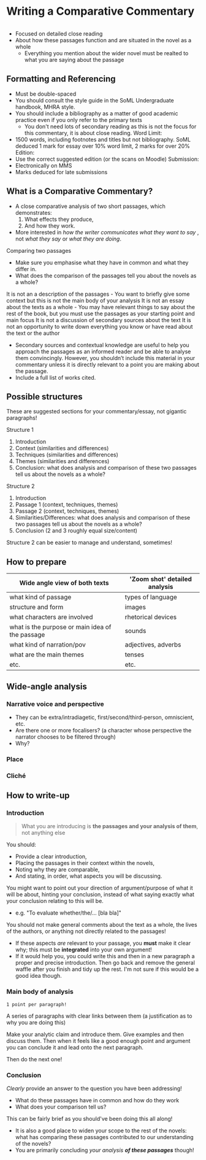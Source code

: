 # Writing a Comparative Commentary
```toc
```
- Focused on detailed close reading
- About how these passages function and are situated in the novel as a whole
	- Everything you mention about the wider novel must be realted to what you are saying about the passage

## Formatting and Referencing
- Must be double-spaced
- You should consult the style guide in the SoML Undergraduate handbook, MHRA style.
- You should include a bibliography as a matter of good academic practice even if you only refer to the primary texts
	- You don't need lots of secondary reading as this is not the focus for this commentary, it is about close reading.
Word Limit:
- 1500 words, including footnotes and titles but not bibliography. SoML deduced 1 mark for essay over 10% word limit, 2 marks for over 20%
Edition:
- Use the correct suggested edition (or the scans on Moodle)
Submission:
- Electronically on MMS
- Marks deduced for late submissions
## What is a Comparative Commentary?
- A close comparative analysis of two short passages, which demonstrates:
	1. What effects they produce,
	2. And how they work.
- More interested in *how the writer communicates what they want to say* , not *what they say* or *what they are doing*.

Comparing two passages
- Make sure you emphasise what they have in common and what they differ in.
- What does the comparison of the passages tell you about the novels as a whole?

It is not an a description of the passages
	- You want to briefly give some context but this is not the main body of your analysis
It is not an essay about the texts as a whole
	- You may have relevant things to say about the rest of the book, but you must use the passages as your starting point and main focus
It is not a discussion of secondary sources about the text
It is not an opportunity to write down everything you know or have read about the text or the author
- Secondary sources and contextual knowledge are useful to help you approach the passages as an informed reader and be able to analyse them convincingly. However, you shouldn’t include this material in your commentary unless it is directly relevant to a point you are making about the passage.
- Include a full list of works cited.

## Possible structures
These are suggested sections for your commentary/essay, not gigantic paragraphs!

Structure 1
1. Introduction
2. Context (similarities and differences)
3. Techniques (similarities and differences)
4. Themes (similarities and differences)
5. Conclusion: what does analysis and comparison of these two passages tell us about the novels as a whole?

Structure 2
1. Introduction
2. Passage 1 (context, techniques, themes)
3. Passage 2 (context, techniques, themes)
4. Similarities/Differences: what does analysis and comparison of these two passages tell us about the novels as a whole?
5. Conclusion
(2 and 3 roughly equal size/content)

Structure 2 can be easier to manage and understand, sometimes!

## How to prepare
| Wide angle view of both texts                   | 'Zoom shot' detailed analysis |
| ----------------------------------------------- | ----------------------------- |
| what kind of passage                            | types of language             |
| structure and form                              | images                        |
| what characters are involved                    | rhetorical devices            |
| what is the purpose or main idea of the passage | sounds                        |
| what kind of narration/pov                      | adjectives, adverbs           |
| what are the main themes                        | tenses                        |
| etc.                                            | etc.                          |
 

## Wide-angle analysis
### Narrative voice and perspective
- They can be extra/intradiagetic, first/second/third-person, omniscient, etc.
- Are there one or more focalisers? (a character whose perspective the narrator chooses to be filtered through)
- Why?
### Place
### Cliché
## How to write-up
### Introduction
> What you are introducing is **the passages and your analysis of them**, not anything else

You should:
- Provide a clear introduction,
- Placing the passages in their context within the novels,
- Noting why they are comparable,
- And stating, in order, what aspects you will be discussing.

You might want to point out your direction of argument/purpose of what it will be about, hinting your conclusion, instead of what saying exactly what your conclusion relating to this will be.
- e.g. "To evaluate whether/the/… [bla bla]"

You should not make general comments about the text as a whole, the lives of the authors, or anything not directly related to the passages!
- If these aspects *are* relevant to your passage, you **must** make it clear why; this must be **integrated** into your own argument!
- If it would help you, you could write this and then in a new paragraph a proper and precise introduction. Then go back and remove the general waffle after you finish and tidy up the rest. I'm not sure if this would be a good idea though.

### Main body of analysis
	1 point per paragraph!
A series of paragraphs with clear links between them (a justification as to why you are doing this)

Make your analytic claim and introduce them. Give examples and then discuss them. Then when it feels like a good enough point and argument you can conclude it and lead onto the next paragraph.

Then do the next one!

### Conclusion
*Clearly* provide an answer to the question you have been addressing!
- What do these passages have in common and how do they work
- What does your comparison tell us?

This can be fairly brief as you should've been doing this all along!
- It is also a good place to widen your scope to the rest of the novels: what has comparing these passages contributed to our understanding of the novels?
- You are primarily concluding *your analysis **of these passages*** though!

